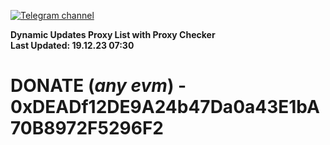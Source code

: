 [![Telegram channel](https://img.shields.io/endpoint?url=https://runkit.io/damiankrawczyk/telegram-badge/branches/master?url=https://t.me/n4z4v0d)](https://t.me/n4z4v0d) 

**Dynamic Updates Proxy List with Proxy Checker**  
**Last Updated: 19.12.23 07:30**

# DONATE (_any evm_) - 0xDEADf12DE9A24b47Da0a43E1bA70B8972F5296F2

